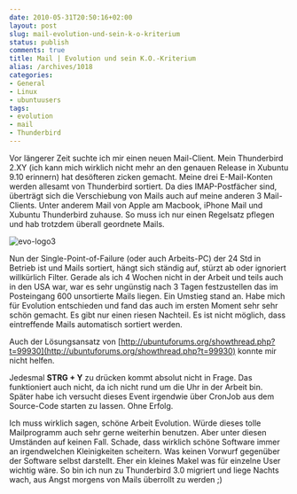```yaml
---
date: 2010-05-31T20:50:16+02:00
layout: post
slug: mail-evolution-und-sein-k-o-kriterium
status: publish
comments: true
title: Mail | Evolution und sein K.O.-Kriterium
alias: /archives/1018
categories:
- General
- Linux
- ubuntuusers
tags:
- evolution
- mail
- Thunderbird
---
```


Vor längerer Zeit suchte ich mir einen neuen Mail-Client. Mein Thunderbird 2.XY (ich kann mich wirklich nicht mehr an den genauen Release in Xubuntu 9.10 erinnern) hat desöfteren zicken gemacht. Meine drei E-Mail-Konten werden allesamt von Thunderbird sortiert. Da dies IMAP-Postfächer sind, überträgt sich die Verschiebung von Mails auch auf meine anderen 3 Mail-Clients. Unter anderem Mail von Apple am Macbook, iPhone Mail und Xubuntu Thunderbird zuhause. So muss ich nur einen Regelsatz pflegen und hab trotzdem überall geordnete Mails.


![evo-logo3](/uploads/2010/05/evo-logo3.png)

Nun der Single-Point-of-Failure (oder auch Arbeits-PC) der 24 Std in Betrieb ist und Mails sortiert, hängt sich ständig auf, stürzt ab oder ignoriert willkürlich Filter. Gerade als ich 4 Wochen nicht in der Arbeit und teils auch in den USA war, war es sehr ungünstig nach 3 Tagen festzustellen das im Posteingang 600 unsortierte Mails liegen. Ein Umstieg stand an. Habe mich für Evolution entschieden und fand das auch im ersten Moment sehr sehr schön gemacht. Es gibt nur einen riesen Nachteil. Es ist nicht möglich, dass eintreffende Mails automatisch sortiert werden.

Auch der Lösungsansatz von [http://ubuntuforums.org/showthread.php?t=99930](http://ubuntuforums.org/showthread.php?t=99930) konnte mir nicht helfen.

Jedesmal **STRG + Y** zu drücken kommt absolut nicht in Frage. Das funktioniert auch nicht, da ich nicht rund um die Uhr in der Arbeit bin. Später habe ich versucht dieses Event irgendwie über CronJob aus dem Source-Code starten zu lassen. Ohne Erfolg.

Ich muss wirklich sagen, schöne Arbeit Evolution. Würde dieses tolle Mailprogramm auch sehr gerne weiterhin benutzen. Aber unter diesen Umständen auf keinen Fall. Schade, dass wirklich schöne Software immer an irgendwelchen Kleinigkeiten scheitern. Was keinen Vorwurf gegenüber der Software selbst darstellt. Eher ein kleines Makel was für einzelne User wichtig wäre. So bin ich nun zu Thunderbird 3.0 migriert und liege Nachts wach, aus Angst morgens von Mails überrollt zu werden ;)

